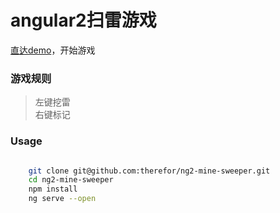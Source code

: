 # angular2扫雷游戏

[直达demo](https://therefor.github.io/ng2-mine-sweeper/)，开始游戏

### 游戏规则
> 左键挖雷  
> 右键标记

### Usage

```bash 

    git clone git@github.com:therefor/ng2-mine-sweeper.git  
    cd ng2-mine-sweeper 
    npm install 
    ng serve --open
    
```
